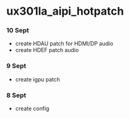 # ux301la_aipi_hotpatch
### 10 Sept
- create HDAU patch for HDMI/DP audio
- create HDEF patch audio
### 9 Sept
- create igpu patch
### 8 Sept
- create config

